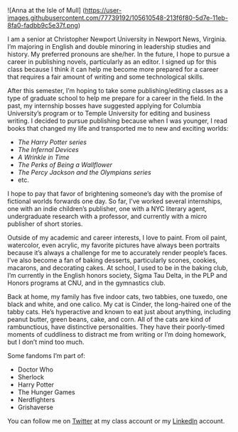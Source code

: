 ![Anna at the Isle of Mull] (https://user-images.githubusercontent.com/77739192/105610548-213f6f80-5d7e-11eb-8fa0-fadbb9c5e37f.png)

I am a senior at Christopher Newport University in Newport News, Virginia. I’m majoring in English and double minoring in leadership studies and history. My preferred pronouns are she/her. In the future, I hope to pursue a career in publishing novels, particularly as an editor. I signed up for this class because I think it can help me become more prepared for a career that requires a fair amount of writing and some technological skills.

After this semester, I’m hoping to take some publishing/editing classes as a type of graduate school to help me prepare for a career in the field. In the past, my internship bosses have suggested applying for Columbia University’s program or to Temple University for editing and business writing. I decided to pursue publishing because when I was younger, I read books that changed my life and transported me to new and exciting worlds: 
* _The Harry Potter series_
*  _The Infernal Devices_
* _A Wrinkle in Time_
* _The Perks of Being a Wallflower_
* _The Percy Jackson and the Olympians series_
* etc.

I hope to pay that favor of brightening someone’s day with the promise of fictional worlds forwards one day. So far, I’ve worked several internships, one with an indie children’s publisher, one with a NYC literary agent, undergraduate research with a professor, and currently with a micro publisher of short stories.

Outside of my academic and career interests, I love to paint. From oil paint, watercolor, even acrylic, my favorite pictures have always been portraits because it’s always a challenge for me to accurately render people’s faces. I’ve also become a fan of baking desserts, particularly scones, cookies, macarons, and decorating cakes. At school, I used to be in the baking club, I’m currently in the English honors society, Sigma Tau Delta, in the PLP and Honors programs at CNU, and in the gymnastics club. 

Back at home, my family has five indoor cats, two tabbies, one tuxedo, one black and white, and one calico. My cat is Cinder, the long-haired one of the tabby cats. He’s hyperactive and known to eat just about anything, including peanut butter, green beans, cake, and corn. All of the cats are kind of rambunctious, have distinctive personalities. They have their poorly-timed moments of cuddliness to distract me from writing or I’m doing homework, but I don’t mind too much.

Some fandoms I’m part of:
* Doctor Who
* Sherlock
* Harry Potter
* The Hunger Games
* Nerdfighters
* Grishaverse

You can follow me on [Twitter](https://twitter.com/AnnaTippett4) at my class account or my [LinkedIn](https://www.linkedin.com/in/anna-tippett-80158514a/) account.
